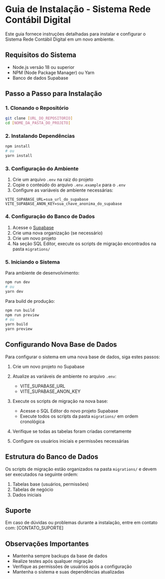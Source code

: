 # Guia de Instalação - Sistema Rede Contábil Digital

Este guia fornece instruções detalhadas para instalar e configurar o Sistema Rede Contábil Digital em um novo ambiente.

## Requisitos do Sistema

- Node.js versão 18 ou superior
- NPM (Node Package Manager) ou Yarn
- Banco de dados Supabase

## Passo a Passo para Instalação

### 1. Clonando o Repositório

```bash
git clone [URL_DO_REPOSITORIO]
cd [NOME_DA_PASTA_DO_PROJETO]
```

### 2. Instalando Dependências

```bash
npm install
# ou
yarn install
```

### 3. Configuração do Ambiente

1. Crie um arquivo `.env` na raiz do projeto
2. Copie o conteúdo do arquivo `.env.example` para o `.env`
3. Configure as variáveis de ambiente necessárias:

```env
VITE_SUPABASE_URL=sua_url_do_supabase
VITE_SUPABASE_ANON_KEY=sua_chave_anonima_do_supabase
```

### 4. Configuração do Banco de Dados

1. Acesse o [Supabase](https://supabase.com)
2. Crie uma nova organização (se necessário)
3. Crie um novo projeto
4. Na seção SQL Editor, execute os scripts de migração encontrados na pasta `migrations/`

### 5. Iniciando o Sistema

Para ambiente de desenvolvimento:
```bash
npm run dev
# ou
yarn dev
```

Para build de produção:
```bash
npm run build
npm run preview
# ou
yarn build
yarn preview
```

## Configurando Nova Base de Dados

Para configurar o sistema em uma nova base de dados, siga estes passos:

1. Crie um novo projeto no Supabase
2. Atualize as variáveis de ambiente no arquivo `.env`:
   - VITE_SUPABASE_URL
   - VITE_SUPABASE_ANON_KEY

3. Execute os scripts de migração na nova base:
   - Acesse o SQL Editor do novo projeto Supabase
   - Execute todos os scripts da pasta `migrations/` em ordem cronológica

4. Verifique se todas as tabelas foram criadas corretamente
5. Configure os usuários iniciais e permissões necessárias

## Estrutura do Banco de Dados

Os scripts de migração estão organizados na pasta `migrations/` e devem ser executados na seguinte ordem:

1. Tabelas base (usuários, permissões)
2. Tabelas de negócio
3. Dados iniciais

## Suporte

Em caso de dúvidas ou problemas durante a instalação, entre em contato com:
[CONTATO_SUPORTE]

## Observações Importantes

- Mantenha sempre backups da base de dados
- Realize testes após qualquer migração
- Verifique as permissões de usuários após a configuração
- Mantenha o sistema e suas dependências atualizadas 